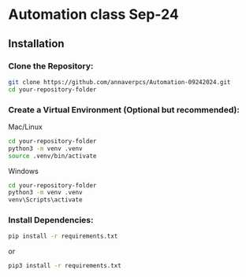 # Automation class Sep-24

## Installation

### Clone the Repository:
```bash
git clone https://github.com/annaverpcs/Automation-09242024.git
cd your-repository-folder
```

### Create a Virtual Environment (Optional but recommended):
Mac/Linux
``` bash
cd your-repository-folder
python3 -m venv .venv
source .venv/bin/activate
```

Windows
``` bash
cd your-repository-folder
python3 -m venv .venv
venv\Scripts\activate
```

### Install Dependencies:
``` bash
pip install -r requirements.txt
```

or

``` bash
pip3 install -r requirements.txt
```
